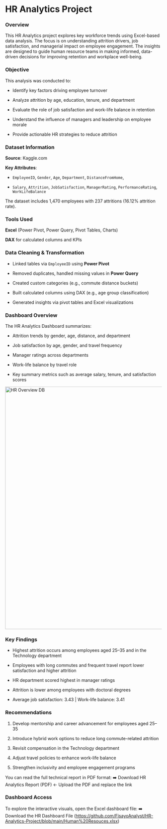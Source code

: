 # HR Analytics Project

### Overview

This HR Analytics project explores key workforce trends using Excel-based data analysis. The focus is on understanding attrition drivers, job satisfaction, and managerial impact on employee engagement. The insights are designed to guide human resource teams in making informed, data-driven decisions for improving retention and workplace well-being.

### Objective

This analysis was conducted to:

- Identify key factors driving employee turnover

- Analyze attrition by age, education, tenure, and department

- Evaluate the role of job satisfaction and work-life balance in retention

- Understand the influence of managers and leadership on employee morale

- Provide actionable HR strategies to reduce attrition

### Dataset Information

**Source**: Kaggle.com

**Key Attributes**:

- `EmployeeID`, `Gender`, `Age`, `Department`, `DistanceFromHome`,

- `Salary`, `Attrition`, `JobSatisfaction`, `ManagerRating`, `PerformanceRating`, `WorkLifeBalance`

The dataset includes 1,470 employees with 237 attritions (16.12% attrition rate).

### Tools Used

**Excel** (Power Pivot, Power Query, Pivot Tables, Charts)

**DAX** for calculated columns and KPIs

### Data Cleaning & Transformation

- Linked tables via `EmployeeID` using **Power Pivot**

- Removed duplicates, handled missing values in **Power Query**

- Created custom categories (e.g., commute distance buckets)

- Built calculated columns using DAX (e.g., age group classification)

- Generated insights via pivot tables and Excel visualizations

### Dashboard Overview

The HR Analytics Dashboard summarizes:

- Attrition trends by gender, age, distance, and department

- Job satisfaction by age, gender, and travel frequency

- Manager ratings across departments

- Work-life balance by travel role

- Key summary metrics such as average salary, tenure, and satisfaction scores
  
<img width="1850" height="778" alt="HR Overview DB" src="https://github.com/user-attachments/assets/817cde26-e93d-4295-a9b1-26122a00b534" />

### Key Findings

- Highest attrition occurs among employees aged 25–35 and in the Technology department

- Employees with long commutes and frequent travel report lower satisfaction and higher attrition

- HR department scored highest in manager ratings

- Attrition is lower among employees with doctoral degrees

- Average job satisfaction: 3.43 | Work-life balance: 3.41

### Recommendations

1. Develop mentorship and career advancement for employees aged 25–35

2. Introduce hybrid work options to reduce long commute-related attrition

3. Revisit compensation in the Technology department

4. Adjust travel policies to enhance work-life balance

5. Strengthen inclusivity and employee engagement programs


You can read the full technical report in PDF format:
➡️ Download HR Analytics Report (PDF) ← Upload the PDF and replace the link

### Dashboard Access
To explore the interactive visuals, open the Excel dashboard file:
➡️ Download the HR Dashboard File (https://github.com/FisayoAnalyst/HR-Analytics-Project/blob/main/Human%20Resouces.xlsx)

